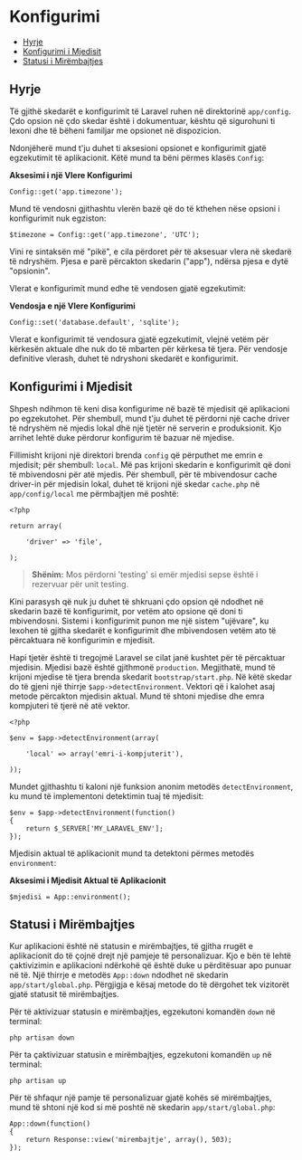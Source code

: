 # Konfigurimi

- [Hyrje](#hyrje)
- [Konfigurimi i Mjedisit](#konfigurimi-mjedisit)
- [Statusi i Mirëmbajtjes](#statusi-mirembajtjes)

<a name="hyrje"></a>
## Hyrje

Të gjithë skedarët e konfigurimit të Laravel ruhen në direktorinë `app/config`. Çdo opsion në çdo skedar është i dokumentuar, kështu që sigurohuni ti lexoni dhe të bëheni familjar me opsionet në dispozicion.

Ndonjëherë mund t'ju duhet ti aksesioni opsionet e konfigurimit gjatë egzekutimit të aplikacionit. Këtë mund ta bëni përmes klasës `Config`: 

**Aksesimi i një Vlere Konfigurimi**

	Config::get('app.timezone');

Mund të vendosni gjithashtu vlerën bazë që do të kthehen nëse opsioni i konfigurimit nuk egziston:

	$timezone = Config::get('app.timezone', 'UTC');

Vini re sintaksën më "pikë", e cila përdoret për të aksesuar vlera në skedarë të ndryshëm. Pjesa e parë përcakton skedarin ("app"), ndërsa pjesa e dytë "opsionin".

Vlerat e konfigurimit mund edhe të vendosen gjatë egzekutimit:

**Vendosja e një Vlere Konfigurimi**

	Config::set('database.default', 'sqlite');

Vlerat e konfigurimit të vendosura gjatë egzekutimit, vlejnë vetëm për kërkesën aktuale dhe nuk do të mbarten për kërkesa të tjera. Për vendosje definitive vlerash, duhet të ndryshoni skedarët e konfigurimit.

<a name="konfigurimi-mjedisit"></a>
## Konfigurimi i Mjedisit

Shpesh ndihmon të keni disa konfigurime në bazë të mjedisit që aplikacioni po egzekutohet. Për shembull, mund t'ju duhet të përdorni një cache driver të ndryshëm në mjedis lokal dhë një tjetër në serverin e produksionit. Kjo arrihet lehtë duke përdorur konfigurim të bazuar në mjedise.

Fillimisht krijoni një direktori brenda `config` që përputhet me emrin e mjedisit; për shembull: `local`. Më pas krijoni skedarin e konfigurimit që doni të mbivendosni për atë mjedis. Për shembull, për të mbivendosur cache driver-in për mjedisin lokal, duhet të krijoni një skedar `cache.php` në `app/config/local` me përmbajtjen më poshtë:

	<?php

	return array(

		'driver' => 'file',

	);

> **Shënim:** Mos përdorni 'testing' si emër mjedisi sepse është i rezervuar për unit testing.

Kini parasysh që nuk ju duhet të shkruani çdo opsion që ndodhet në skedarin bazë të konfigurimit, por vetëm ato opsione që doni ti mbivendosni. Sistemi i konfigurimit punon me një sistem "ujëvare", ku lexohen të gjitha skedarët e konfigurimit dhe mbivendosen vetëm ato të përcaktuara në konfigurimin e mjedisit.

Hapi tjetër është ti tregojmë Laravel se cilat janë kushtet për të përcaktuar mjedisin. Mjedisi bazë është gjithmonë `production`. Megjithatë, mund të krijoni mjedise të tjera brenda skedarit `bootstrap/start.php`. Në këtë skedar do të gjeni një thirrje `$app->detectEnvironment`. Vektori që i kalohet asaj metode përcakton mjedisin aktual. Mund të shtoni mjedise dhe emra kompjuteri të tjerë në atë vektor.

    <?php

    $env = $app->detectEnvironment(array(

        'local' => array('emri-i-kompjuterit'),

    ));

Mundet gjithashtu ti kaloni një funksion anonim metodës `detectEnvironment`, ku mund të implementoni detektimin tuaj të mjedisit:

	$env = $app->detectEnvironment(function()
	{
		return $_SERVER['MY_LARAVEL_ENV'];
	});

Mjedisin aktual të aplikacionit mund ta detektoni përmes metodës `environment`:

**Aksesimi i Mjedisit Aktual të Aplikacionit**

	$mjedisi = App::environment();

<a name="statusi-mirembajtjes"></a>
## Statusi i Mirëmbajtjes

Kur aplikacioni është në statusin e mirëmbajtjes, të gjitha rrugët e aplikacionit do të çojnë drejt një pamjeje të personalizuar. Kjo e bën të lehtë çaktivizimin e aplikacioni ndërkohë që është duke u përditësuar apo punuar në të. Një thirrje e metodës `App::down` ndodhet në skedarin `app/start/global.php`. Përgjigja e kësaj metode do të dërgohet tek vizitorët gjatë statusit të mirëmbajtjes.

Për të aktivizuar statusin e mirëmbajtjes, egzekutoni komandën `down` në terminal:

	php artisan down

Për ta çaktivizuar statusin e mirëmbajtjes, egzekutoni komandën `up` në terminal:

	php artisan up

Për të shfaqur një pamje të personalizuar gjatë kohës së mirëmbajtjes, mund të shtoni një kod si më poshtë në skedarin `app/start/global.php`:

	App::down(function()
	{
		return Response::view('mirembajtje', array(), 503);
	});
